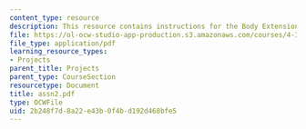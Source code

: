 ```yaml
---
content_type: resource
description: This resource contains instructions for the Body Extension assignment.
file: https://ol-ocw-studio-app-production.s3.amazonaws.com/courses/4-301-introduction-to-the-visual-arts-spring-2007/2b248f7d8a22e43b0f4bd192d468bfe5_assn2.pdf
file_type: application/pdf
learning_resource_types:
- Projects
parent_title: Projects
parent_type: CourseSection
resourcetype: Document
title: assn2.pdf
type: OCWFile
uid: 2b248f7d-8a22-e43b-0f4b-d192d468bfe5
---
```

